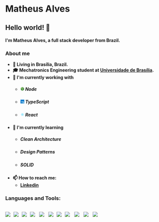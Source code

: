 <h1><b>Matheus Alves</b></h1>

<h2><b>Hello world!</b> 👋</h2> 
<h4><b>I'm Matheus Alves, a full stack developer from Brazil.<b><h4>
<h3><b>About me</b></h3>

- 📌 Living in <b>Brasília</b>, Brazil.
- 🎓 Mechatronics Engineering student at [Universidade de Brasília](https://www.unb.br/).
- 🔭 I'm currently working with
  - ##### <img height="12" src="https://raw.githubusercontent.com/github/explore/80688e429a7d4ef2fca1e82350fe8e3517d3494d/topics/nodejs/nodejs.png"> Node
  - ##### <img height="12" src="https://raw.githubusercontent.com/github/explore/80688e429a7d4ef2fca1e82350fe8e3517d3494d/topics/typescript/typescript.png"> TypeScript
  - ##### <img height="12" src="https://raw.githubusercontent.com/github/explore/80688e429a7d4ef2fca1e82350fe8e3517d3494d/topics/react/react.png"> React
- 🌱 I'm currently learning
  - ##### Clean Architecture
  - ##### Design Patterns
  - ##### SOLID
- 📫 How to reach me:
  - [Linkedin](https://www.linkedin.com/in/msantosalves/)

<h3><b>Languages and Tools:</b></h3>
<br/>
<img src="https://img.shields.io/badge/html5%20-%23e34f25.svg?&style=for-the-badge&logo=html5&logoColor=white" />&nbsp;&nbsp;
<img src="https://img.shields.io/badge/css3%20-%231572B6.svg?&style=for-the-badge&logo=css3&logoColor=white" />&nbsp;&nbsp;
<img src="https://img.shields.io/badge/javascript%20-%23F7DF1E.svg?&style=for-the-badge&logo=javascript&logoColor=white" />&nbsp;&nbsp;
<img src="https://img.shields.io/badge/typescript-%2300499A.svg?&style=for-the-badge&logo=typescript&logoColor=white" />&nbsp;&nbsp;&nbsp;
<img src="https://img.shields.io/badge/node.js%20-%23339933.svg?&style=for-the-badge&logo=node.js&logoColor=white" />&nbsp;&nbsp;&nbsp;
<img src="https://img.shields.io/badge/react%20-%2361DBFB.svg?&style=for-the-badge&logo=react&logoColor=white" />&nbsp;&nbsp;
<img src="https://img.shields.io/badge/react_native%20-%23358CC1.svg?&style=for-the-badge&logo=react&logoColor=white" />&nbsp;&nbsp;
<img src="https://img.shields.io/badge/ruby%20on%20rails%20-%23cc0000.svg?&style=for-the-badge&logo=ruby&logoColor=white" />&nbsp;&nbsp;&nbsp;
<img src="https://img.shields.io/badge/postgres%20-%230064a5.svg?&style=for-the-badge&logo=postgresql&logoColor=white" />&nbsp;&nbsp;&nbsp;
<img src="https://img.shields.io/badge/mysql%20-%2300758F.svg?&style=for-the-badge&logo=mysql&logoColor=white" />&nbsp;&nbsp;&nbsp;
<img src="https://img.shields.io/badge/docker%20-%230db7ed.svg?&style=for-the-badge&logo=docker&logoColor=white" />&nbsp;&nbsp;&nbsp;
  


